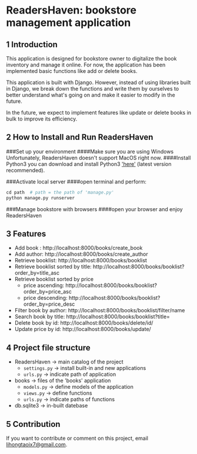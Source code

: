 # ReadersHaven: bookstore management application

## 1 Introduction

This application is designed for bookstore owner to digitalize the book inventory and manage it online. For now, the application has been implemented basic functions like add or delete books.
		
This application is built with Django. However, instead of using libraries built in Django, we break down the functions and write them by ourselves to better understand what's going on and make it easier to modify in the future.

In the future, we expect to implement features like update or delete books in bulk to improve its efficiency.

## 2 How to Install and Run ReadersHaven

###Set up your environment
####Make sure you are using Windows
Unfortunately, ReadersHaven doesn't support MacOS right now.
####Install Python3
you can download and install Python3 ['here'](https://www.python.org/downloads/) (latest version recommended).

###Activate local server
####open terminal and perform:

``` nix
cd path  # path = the path of 'manage.py'
python manage.py runserver
```

###Manage bookstore with browsers
####open your browser and enjoy ReadersHaven

## 3 Features

* Add book : http://localhost:8000/books/create_book	
* Add author: http://localhost:8000/books/create_author
* Retrieve booklist: http://localhost:8000/books/booklist
* Retrieve booklist sorted by title: http://localhost:8000/books/booklist?order_by=title_asc
* Retrieve booklist sorted by price
  * price ascending: http://localhost:8000/books/booklist?order_by=price_asc
  * price descending: http://localhost:8000/books/booklist?order_by=price_desc
* Filter book by author: http://localhost:8000/books/booklist/filter/name
* Search book by title: http://localhost:8000/books/booklist?title=
* Delete book by id: http://localhost:8000/books/delete/id/
* Update price by id: http://localhost:8000/books/update/

## 4 Project file structure

* ReadersHaven -> main catalog of the project
  * ```settings.py``` -> install built-in and new applications
  * ```urls.py``` -> indicate path of application
* books -> files of the 'books' application
  * ```models.py``` -> define models of the application
  * ```views.py``` -> define functions
  * ```urls.py``` -> indicate paths of functions
* db.sqlite3 -> in-built datebase

## 5 Contribution

If you want to contribute or comment on this project, email lihongtaoix7@gmail.com.
